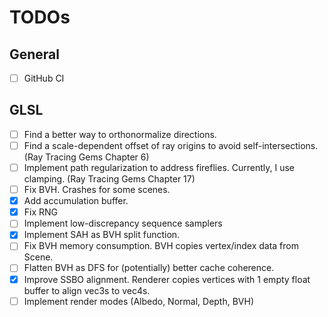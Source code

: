 # TODOs

## General
- [ ] GitHub CI

## GLSL
- [ ] Find a better way to orthonormalize directions. 
- [ ] Find a scale-dependent offset of ray origins to avoid self-intersections. (Ray Tracing Gems Chapter 6)
- [ ] Implement path regularization to address fireflies. Currently, I use clamping. (Ray Tracing Gems Chapter 17)
- [ ] Fix BVH. Crashes for some scenes.
- [X] Add accumulation buffer.
- [X] Fix RNG 
- [ ] Implement low-discrepancy sequence samplers
- [X] Implement SAH as BVH split function.
- [ ] Fix BVH memory consumption. BVH copies vertex/index data from Scene.
- [ ] Flatten BVH as DFS for (potentially) better cache coherence.
- [X] Improve SSBO alignment. Renderer copies vertices with 1 empty float buffer to align vec3s to vec4s.
- [ ] Implement render modes (Albedo, Normal, Depth, BVH)
